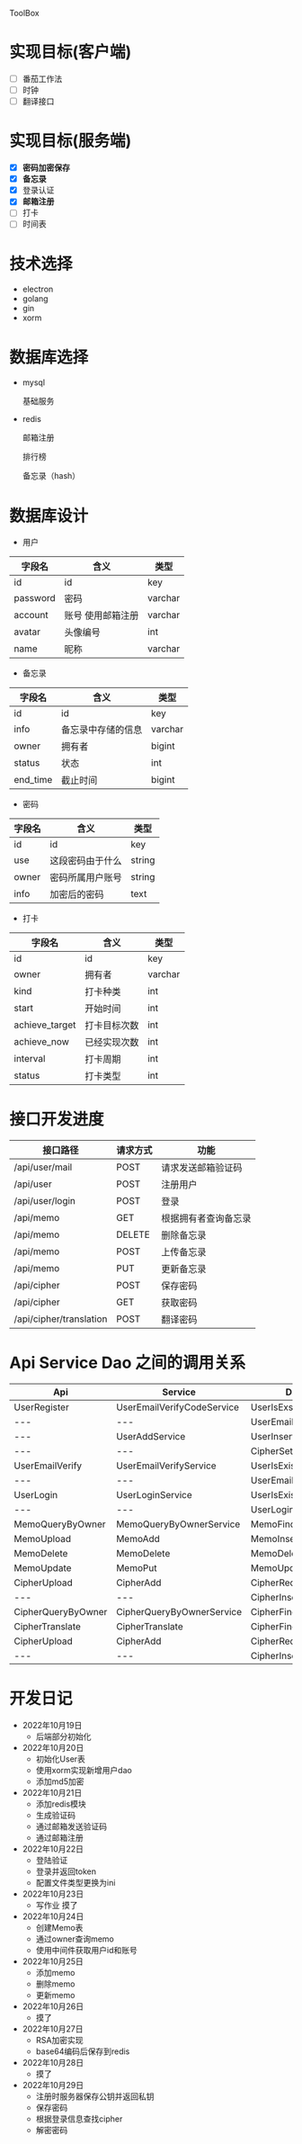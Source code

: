 ToolBox

# 实现目标(客户端)

- [ ] 番茄工作法
- [ ] 时钟
- [ ] 翻译接口

# 实现目标(服务端)

- [x] **密码加密保存**
- [x] **备忘录**
- [x] 登录认证
- [x] **邮箱注册**
- [ ] 打卡
- [ ] 时间表

# 技术选择

- electron
- golang
- gin
- xorm

# 数据库选择

- mysql

  基础服务

- redis

  邮箱注册

  排行榜

  备忘录（hash）



# 数据库设计

* 用户

| 字段名   | 含义              | 类型    |
| -------- | ----------------- | ------- |
| id       | id                | key     |
| password | 密码              | varchar |
| account  | 账号 使用邮箱注册 | varchar |
| avatar   | 头像编号          | int     |
| name     | 昵称              | varchar |

* 备忘录

| 字段名   | 含义               | 类型    |
| -------- | ------------------ | ------- |
| id       | id                 | key     |
| info     | 备忘录中存储的信息 | varchar |
| owner    | 拥有者             | bigint  |
| status   | 状态               | int     |
| end_time | 截止时间           | bigint  |

* 密码

| 字段名 | 含义             | 类型   |
| ------ | ---------------- | ------ |
| id     | id               | key    |
| use    | 这段密码由于什么 | string |
| owner  | 密码所属用户账号 | string |
| info   | 加密后的密码     | text   |

* 打卡

| 字段名         | 含义         | 类型    |
| -------------- | ------------ | ------- |
| id             | id           | key     |
| owner          | 拥有者       | varchar |
| kind           | 打卡种类     | int     |
| start          | 开始时间     | int     |
| achieve_target | 打卡目标次数 | int     |
| achieve_now    | 已经实现次数 | int     |
| interval       | 打卡周期     | int     |
| status         | 打卡类型     | int     |






# 接口开发进度

| 接口路径                | 请求方式 | 功能                 |
| ----------------------- | -------- | -------------------- |
| /api/user/mail          | POST     | 请求发送邮箱验证码   |
| /api/user               | POST     | 注册用户             |
| /api/user/login         | POST     | 登录                 |
| /api/memo               | GET      | 根据拥有者查询备忘录 |
| /api/memo               | DELETE   | 删除备忘录           |
| /api/memo               | POST     | 上传备忘录           |
| /api/memo               | PUT      | 更新备忘录           |
| /api/cipher             | POST     | 保存密码             |
| /api/cipher             | GET      | 获取密码             |
| /api/cipher/translation | POST     | 翻译密码             |



# Api Service Dao 之间的调用关系

| Api                | Service                    | Dao                |
| ------------------ | -------------------------- | ------------------ |
| UserRegister       | UserEmailVerifyCodeService | UserIsExst         |
| ---                | ---                        | UserEmailCodeGet   |
| ---                | UserAddService             | UserInsert         |
| ---                | ---                        | CipherSet          |
| UserEmailVerify    | UserEmailVerifyService     | UserIsExist        |
| ---                | ---                        | UserEmailRedisSave |
| UserLogin          | UserLoginService           | UserIsExist        |
| ---                | ---                        | UserLogin          |
| MemoQueryByOwner   | MemoQueryByOwnerService    | MemoFindByOwner    |
| MemoUpload         | MemoAdd                    | MemoInsert         |
| MemoDelete         | MemoDelete                 | MemoDelete         |
| MemoUpdate         | MemoPut                    | MemoUpdate         |
| CipherUpload       | CipherAdd                  | CipherRedisGet     |
| ---                | ---                        | CipherInsert       |
| CipherQueryByOwner | CipherQueryByOwnerService  | CipherFindByOwner  |
| CipherTranslate    | CipherTranslate            | CipherFindById     |
| CipherUpload       | CipherAdd                  | CipherRedisGet     |
| ---                | ---                        | CipherInsert       |







# 开发日记

* 2022年10月19日 
  * 后端部分初始化
* 2022年10月20日
  * 初始化User表
  * 使用xorm实现新增用户dao
  * 添加md5加密
* 2022年10月21日
  * 添加redis模块
  * 生成验证码
  * 通过邮箱发送验证码
  * 通过邮箱注册
* 2022年10月22日
  * 登陆验证
  * 登录并返回token
  * 配置文件类型更换为ini
* 2022年10月23日
  * 写作业 摸了
* 2022年10月24日
  * 创建Memo表
  * 通过owner查询memo
  * 使用中间件获取用户id和账号
* 2022年10月25日
  * 添加memo
  * 删除memo
  * 更新memo
* 2022年10月26日
  * 摸了
* 2022年10月27日
  * RSA加密实现
  * base64编码后保存到redis
* 2022年10月28日
  * 摸了
* 2022年10月29日
  * 注册时服务器保存公钥并返回私钥
  * 保存密码
  * 根据登录信息查找cipher
  * 解密密码

